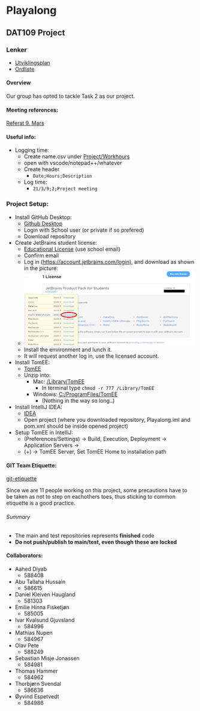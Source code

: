 # Playalong
## DAT109 Project

### Lenker

* [Utviklingsplan](Project/Documents/utviklingsplan.md)
* [Ordliste](#)


#### Overview
Our group has opted to tackle Task 2 as our project.

#### Meeting references:
[Referat 9. Mars](/Project/Referat/Referat_1_(9._mars).pdf)

#### Useful info:
* Logging time:
    * Create name.csv under [Project/Workhours]()
    * open with vscode/notepad++/whatever
    * Create header
        * `Date;Hours;Description`
    * Log time:
        * `21/3/9;2;Project meeting`

### Project Setup:
* Install GitHub Desktop:
    * [Github Desktop](https://desktop.github.com)
    * Login with School user (or private if so prefered)
    * Download repository
* Create JetBrains student license:
    * [Educational License](https://www.jetbrains.com/community/education/#students) (use school email)
    * Confirm email
    * Log in (https://account.jetbrains.com/login), and download as shown in the picture:
    * ![img.png](img.png)
    * Install the environment and lunch it.
    * It will request another log in, use the licensed account.
* Install TomEE:
    * [TomEE](https://tomee.apache.org)
    * Unzip into: 
        * Mac: [/Library/TomEE](/Library/TomEE)
            * In terminal type `chmod -r 777 /Library/TomEE`
        * Windows: [C:/ProgramFiles/TomEE](C:/ProgramFiles/TomEE)
            * (Nothing in the way so long..)
* Install IntelliJ IDEA:
    * [IDEA](https://www.jetbrains.com/idea/)
    * Open project (where you downloaded repository, Playalong.iml and pom.xml should be inside opened project)
* Setup TomEE in IntelliJ:
    * (Preferences/Settings) -> Build, Execution, Deployment -> Application Servers ->
    * (+) -> TomEE Server, Set TomEE Home to installation path


#### GIT Team Etiquette:

[git-etiquette](https://dev.to/milu_franz/git-explained-proper-team-etiquette-1od)

Since we are 11 people working on this project, some precautions have to be taken as not to step on eachothers toes, thus sticking to common etiquette is a good practice.

###### Summary
* The main and test repositories represents **finished** code
* **Do not push/publish to main/test, even though these are locked**

#### Collaborators:
* Aahed Diyab
    * 588408
* Abu Tallaha Hussain
    * 586615
* Daniel Kleiven Haugland
    * 581303
* Emilie Hinna Fisketjøn
    * 585005
* Ivar Kvalsund Gjuvsland
    * 584996
* Mathias Nupen
    * 584967
* Olav Pete
    * 588249
* Sebastian Misje Jonassen
    * 584981
* Thomas Hammer
    * 584962
* Thorbjørn Svendal
    * 586636
* Øyvind Espetvedt
    * 584986

